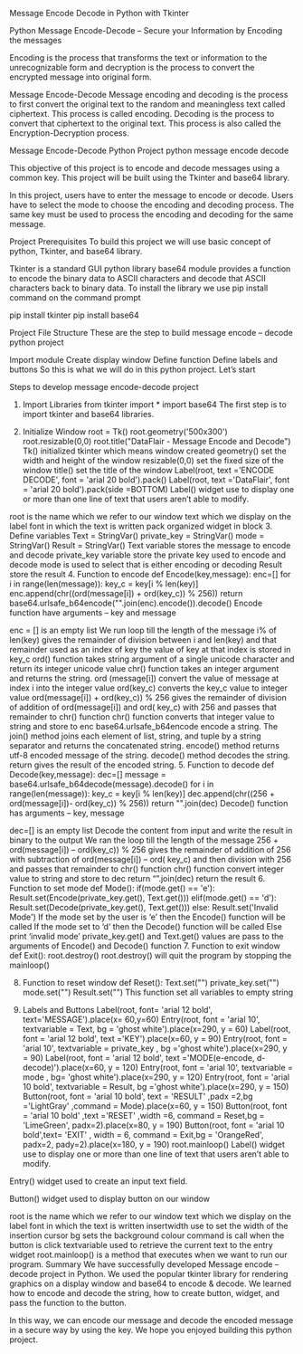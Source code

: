 Message Encode Decode in Python with Tkinter

Python Message Encode-Decode – Secure your Information by Encoding the messages

Encoding is the process that transforms the text or information to the unrecognizable form and decryption is the process to convert the encrypted message into original form.

Message Encode-Decode
Message encoding and decoding is the process to first convert the original text to the random and meaningless text called ciphertext. This process is called encoding. Decoding is the process to convert that ciphertext to the original text. This process is also called the Encryption-Decryption process.

Message Encode-Decode Python Project
python message encode decode

This objective of this project is to encode and decode messages using a common key. This project will be built using the Tkinter and base64 library.

In this project, users have to enter the message to encode or decode. Users have to select the mode to choose the encoding and decoding process. The same key must be used to process the encoding and decoding for the same message.

Project Prerequisites
To build this project we will use basic concept of python, Tkinter, and base64 library.

Tkinter is a standard GUI python library
base64 module provides a function to encode the binary data to ASCII characters and decode that ASCII characters back to binary data.
To install the library we use pip install command on the command prompt

pip install tkinter
pip install base64


Project File Structure
These are the step to build message encode – decode python project

Import module
Create display window
Define function
Define labels and buttons
So this is what we will do in this python project. Let’s start

Steps to develop message encode-decode project
1. Import Libraries
from tkinter import *
import base64
The first step is to import tkinter and base64 libraries.

2. Initialize Window
root = Tk()
root.geometry('500x300')
root.resizable(0,0)
root.title("DataFlair - Message Encode and Decode")
Tk() initialized tkinter which means window created
geometry() set the width and height of the window
resizable(0,0) set the fixed size of the window
title() set the title of the window
Label(root, text ='ENCODE DECODE', font = 'arial 20 bold').pack()
Label(root, text ='DataFlair', font = 'arial 20 bold').pack(side =BOTTOM)
Label() widget use to display one or more than one line of text that users aren’t able to modify.

root is the name which we refer to our window
text which we display on the label
font in which the text is written
pack organized widget in block
3. Define variables
Text = StringVar()
private_key = StringVar()
mode = StringVar()
Result = StringVar()
Text variable stores the message to encode and decode
private_key variable store the private key used to encode and decode
mode is used to select that is either encoding or decoding
Result store the result
4. Function to encode
def Encode(key,message):
    enc=[]
    for i in range(len(message)):
        key_c = key[i % len(key)]
         enc.append(chr((ord(message[i]) + ord(key_c)) % 256))
    return base64.urlsafe_b64encode("".join(enc).encode()).decode()
Encode function have arguments – key and message

enc = [] is an empty list
We run loop till the length of the message
i% of len(key) gives the remainder of division between i and len(key) and that remainder used as an index of key the value of key at that index is stored in key_c
ord() function takes string argument of a single unicode character and return its integer unicode value
chr() function takes an integer argument and returns the string.
ord (message[i]) convert the value of message at index i into the integer value
ord(key_c) converts the key_c value to integer value
ord(message[i]) + ord(key_c)) % 256 gives the remainder of division of addition of ord(message[i]) and ord( key_c) with 256 and passes that remainder to chr() function
chr() function converts that integer value to string and store to enc
base64.urlsafe_b64encode encode a string.
The join() method joins each element of list, string, and tuple by a string separator and returns the concatenated string.
encode() method returns utf-8 encoded message of the string.
decode() method decodes the string.
return gives the result of the encoded string.
5. Function to decode
def Decode(key,message):
    dec=[]
    message = base64.urlsafe_b64decode(message).decode()
    for i in range(len(message)):
        key_c = key[i % len(key)]
        dec.append(chr((256 + ord(message[i])- ord(key_c)) % 256))
    return "".join(dec)
Decode() function has arguments – key, message

dec=[] is an empty list
Decode the content from input and write the result in binary to the output
We ran the loop till the length of the message
256 + ord(message[i]) – ord(key_c)) % 256 gives the remainder of addition of 256 with subtraction of ord(message[i]) – ord( key_c) and then division with 256 and passes that remainder to chr() function
chr() function convert integer value to string and store to dec
return “”.join(dec) return the result
6. Function to set mode
def Mode():
    if(mode.get() == 'e'):
        Result.set(Encode(private_key.get(), Text.get()))
    elif(mode.get() == 'd'):
        Result.set(Decode(private_key.get(), Text.get()))
    else:
        Result.set('Invalid Mode')
If the mode set by the user is ‘e’ then the Encode() function will be called
If the mode set to ‘d‘ then the Decode() function will be called
Else print ‘invalid mode’
private_key.get() and Text.get() values are pass to the arguments of Encode() and Decode() function
7. Function to exit window
def Exit():
    root.destroy()
root.destroy() will quit the program by stopping the mainloop()

8. Function to reset window
def Reset():
    Text.set("")
    private_key.set("")
    mode.set("")
    Result.set("")
This function set all variables to empty string

9. Labels and Buttons
Label(root, font= 'arial 12 bold', text='MESSAGE').place(x= 60,y=60)
Entry(root, font = 'arial 10', textvariable = Text, bg = 'ghost white').place(x=290, y = 60)
Label(root, font = 'arial 12 bold', text ='KEY').place(x=60, y = 90)
Entry(root, font = 'arial 10', textvariable = private_key , bg ='ghost white').place(x=290, y = 90)
Label(root, font = 'arial 12 bold', text ='MODE(e-encode, d-decode)').place(x=60, y = 120)
Entry(root, font = 'arial 10', textvariable = mode , bg= 'ghost white').place(x=290, y = 120)
Entry(root, font = 'arial 10 bold', textvariable = Result, bg ='ghost white').place(x=290, y = 150)
Button(root, font = 'arial 10 bold', text = 'RESULT'  ,padx =2,bg ='LightGray' ,command = Mode).place(x=60, y = 150)
Button(root, font = 'arial 10 bold' ,text ='RESET' ,width =6, command = Reset,bg = 'LimeGreen', padx=2).place(x=80, y = 190)
Button(root, font = 'arial 10 bold',text= 'EXIT' , width = 6, command = Exit,bg = 'OrangeRed', padx=2, pady=2).place(x=180, y = 190)
root.mainloop()
Label() widget use to display one or more than one line of text that users aren’t able to modify.

Entry() widget used to create an input text field.

Button() widget used to display button on our window

root is the name which we refer to our window
text which we display on the label
font in which the text is written
insertwidth use to set the width of the insertion cursor
bg sets the background colour
command is call when the button is click
textvariable used to retrieve the current text to the entry widget
root.mainloop() is a method that executes when we want to run our program.
Summary
We have successfully developed Message encode – decode project in Python. We used the popular tkinter library for rendering graphics on a display window and base64 to encode & decode. We learned how to encode and decode the string, how to create button, widget, and pass the function to the button.

In this way, we can encode our message and decode the encoded message in a secure way by using the key. We hope you enjoyed building this python project.
